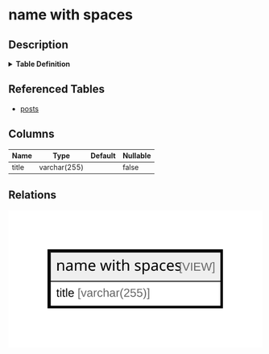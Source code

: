 # name with spaces

## Description

<details>
<summary><strong>Table Definition</strong></summary>

```sql
CREATE VIEW "name with spaces" AS (
  SELECT TOP 1 p.title
  FROM posts AS p
)
```

</details>

## Referenced Tables

- [posts](posts.md)

## Columns

| Name | Type | Default | Nullable |
| ---- | ---- | ------- | -------- |
| title | varchar(255) |  | false |

## Relations

![er](name%20with%20spaces.svg)
